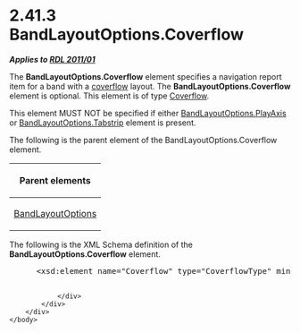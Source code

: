 <html dir="LTR" xmlns:mshelp="http://msdn.microsoft.com/mshelp" xmlns:ddue="http://ddue.schemas.microsoft.com/authoring/2003/5" xmlns:xlink="http://www.w3.org/1999/xlink" xmlns:tool="http://www.microsoft.com/tooltip">
    <head>
        <meta http-equiv="Content-Type" content="text/html; CHARSET=utf-8"></meta>
        <meta name="save" content="history"></meta>
        <title>2.41.3 BandLayoutOptions.Coverflow</title>
        <xml>
            <mshelp:toctitle title="2.41.3 BandLayoutOptions.Coverflow"></mshelp:toctitle>
            <mshelp:rltitle title="[MS-RDL]: BandLayoutOptions.Coverflow"></mshelp:rltitle>
            <mshelp:keyword index="A" term="15bbe3ae-31f4-4c81-a9ad-318d49848803"></mshelp:keyword>
            <mshelp:attr name="DCSext.ContentType" value="open specification"></mshelp:attr>
            <mshelp:attr name="AssetID" value="15bbe3ae-31f4-4c81-a9ad-318d49848803"></mshelp:attr>
            <mshelp:attr name="TopicType" value="kbRef"></mshelp:attr>
            <mshelp:attr name="DCSext.Title" value="[MS-RDL]: BandLayoutOptions.Coverflow" />
        </xml>
    </head>
    <body>
        <div id="header">
            <h1 class="heading">2.41.3 BandLayoutOptions.Coverflow</h1>
        </div>
        <div id="mainSection">
            <div id="mainBody">
                <div id="allHistory" class="saveHistory"></div>
                <div id="sectionSection0" class="section" name="collapseableSection">
                    

<p><b><i>Applies to </i></b><a href="bf2bab1a-b608-4bcc-b718-1cc1baa9579c.htm"><b><i>RDL 2011/01</i></b></a></p>

<p>The <b>BandLayoutOptions.Coverflow</b> element specifies a
navigation report item for a band with a <a href="b2482b3f-74ab-4ca8-a9e5-c07955011743.htm#gt_ee3fe96b-2ea8-44e0-aa0e-6e6af5a7d9a2">coverflow</a> layout. The <b>BandLayoutOptions.Coverflow</b>
element is optional. This element is of type <a href="abc2c5cb-891e-4b78-baec-9b692f1f388a.htm">Coverflow</a>.</p>

<p>This element MUST NOT be specified if either <a href="32b12986-c4b2-42e2-8d72-edded3dd5604.htm">BandLayoutOptions.PlayAxis</a>
or <a href="05307285-8e0c-404d-b648-9fb9266c80ff.htm">BandLayoutOptions.Tabstrip</a>
element is present.</p>

<p>The following is the parent element of the
BandLayoutOptions.Coverflow element.</p>

<table>
 <thead>
  <tr>
   <th>
   <p>Parent elements</p>
   </th>
  </tr>
 </thead>
 <tr>
  <td>
  <p><a href="10738c86-0779-4107-997f-924a8a27c8f2.htm">BandLayoutOptions</a></p>
  </td>
 </tr>
</table>

<p>The following is the XML Schema definition of the <b>BandLayoutOptions.Coverflow</b>
element.</p>

<dl>
<dd>
<div><pre> &lt;xsd:element name=&quot;Coverflow&quot; type=&quot;CoverflowType&quot; minOccurs=&quot;0&quot;/&gt;
  
</pre></div>
</dd></dl>


                </div>
            </div>
        </div>
    </body>
</html>